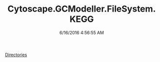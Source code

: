 ﻿---
title: Cytoscape.GCModeller.FileSystem.KEGG
date: 6/16/2016 4:56:55 AM
---

[Directories](T-Cytoscape.GCModeller.FileSystem.KEGG.Directories.html)
